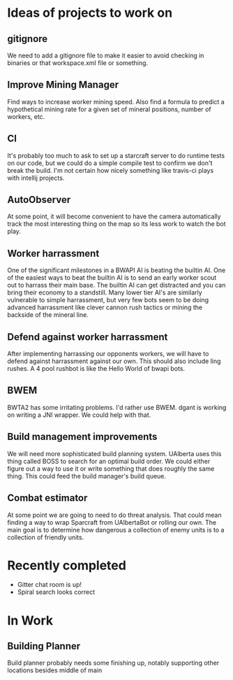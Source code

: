 # Ideas of projects to work on

## gitignore
We need to add a gitignore file to make it easier to avoid checking in binaries or that workspace.xml file or something.

## Improve Mining Manager
Find ways to increase worker mining speed. Also find a formula to predict a hypothetical mining rate for a given set of mineral positions, number of workers, etc.

## CI
It's probably too much to ask to set up a starcraft server to do runtime tests on our code, but we could do a simple compile test to confirm we don't break the build. I'm not certain how nicely something like travis-ci plays with intellij projects.

## AutoObserver
At some point, it will become convenient to have the camera automatically track the most interesting thing on the map so its less work to watch the bot play.

## Worker harrassment
One of the significant milestones in a BWAPI AI is beating the builtin AI. One of the easiest ways to beat the builtin AI is to send an early worker scout out to harrass their main base. The builtin AI can get distracted and you can bring their economy to a standstill. Many lower tier AI's are similarly vulnerable to simple harrassment, but very few bots seem to be doing advanced harrassment like clever cannon rush tactics or mining the backside of the mineral line.

## Defend against worker harrassment
After implementing harrassing our opponents workers, we will have to defend against harrassment against our own. This should also include ling rushes. A 4 pool rushbot is like the Hello World of bwapi bots.

## BWEM
BWTA2 has some irritating problems. I'd rather use BWEM. dgant is working on writing a JNI wrapper. We could help with that.

## Build management improvements
We will need more sophisticated build planning system. UAlberta uses this thing called BOSS to search for an optimal build order. We could either figure out a way to use it or write something that does roughly the same thing. This could feed the build manager's build queue.

## Combat estimator
At some point we are going to need to do threat analysis. That could mean finding a way to wrap Sparcraft from UAlbertaBot or rolling our own. The main goal is to determine how dangerous a collection of enemy units is to a collection of friendly units.

# Recently completed

* Gitter chat room is up!
* Spiral search looks correct

# In Work

## Building Planner

Build planner probably needs some finishing up, notably supporting other locations besides middle of main
